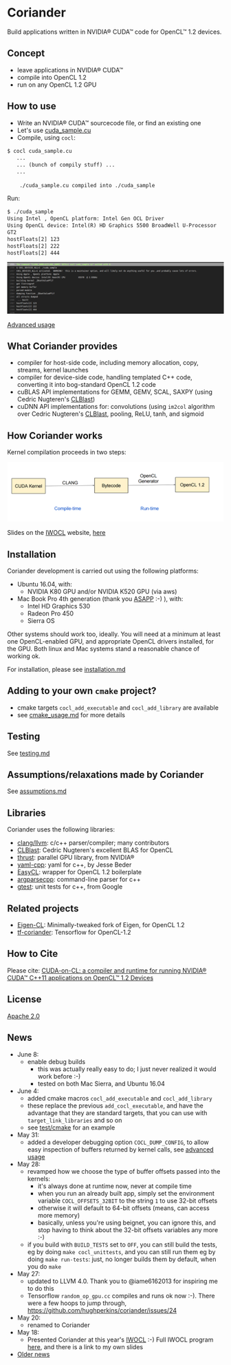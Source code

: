 # Coriander

Build applications written in NVIDIA® CUDA™ code for OpenCL™ 1.2 devices.

## Concept

- leave applications in NVIDIA® CUDA™
- compile into OpenCL 1.2
- run on any OpenCL 1.2 GPU

## How to use

- Write an NVIDIA® CUDA™ sourcecode file, or find an existing one
- Let's use [cuda_sample.cu](https://github.com/hughperkins/Coriander/blob/76a849d9510276bc67167c9a7676d64ff04c3e4a/test/cuda_sample.cu)
- Compile, using `cocl`:
```
$ cocl cuda_sample.cu
   ...
   ... (bunch of compily stuff) ...
   ...

    ./cuda_sample.cu compiled into ./cuda_sample

```
Run:
```
$ ./cuda_sample
Using Intel , OpenCL platform: Intel Gen OCL Driver
Using OpenCL device: Intel(R) HD Graphics 5500 BroadWell U-Processor GT2
hostFloats[2] 123
hostFloats[2] 222
hostFloats[2] 444
```

<img src="doc/img/mac_run_cuda_sample.png?raw=true" />

[Advanced usage](doc/advanced_usage.md)

## What Coriander provides

- compiler for host-side code, including memory allocation, copy, streams, kernel launches
- compiler for device-side code, handling templated C++ code, converting it into bog-standard OpenCL 1.2 code
- cuBLAS API implementations for GEMM, GEMV, SCAL, SAXPY (using Cedric Nugteren's [CLBlast](https://github.com/cnugteren/CLBlast))
- cuDNN API implementations for: convolutions (using `im2col` algorithm over Cedric Nugteren's [CLBlast](https://github.com/cnugteren/CLBlast), pooling, ReLU, tanh, and sigmoid

## How Coriander works

Kernel compilation proceeds in two steps:

<img src="doc/img/kernelcompilation.png?raw=true" />

Slides on the [IWOCL](http://iwocl.org) website, [here](http://www.iwocl.org/wp-content/uploads/iwocl2017-hugh-perkins-cuda-cl.pdf)

## Installation

Coriander development is carried out using the following platforms:
- Ubuntu 16.04, with:
  - NVIDIA K80 GPU and/or NVIDIA K520 GPU (via aws)
- Mac Book Pro 4th generation (thank you [ASAPP](http://asapp.com) :-) ), with:
  - Intel HD Graphics 530
  - Radeon Pro 450
  - Sierra OS

Other systems should work too, ideally.  You will need at a minimum at least one OpenCL-enabled GPU,
and appropriate OpenCL drivers installed, for the GPU. Both linux and Mac systems stand a reasonable chance of working ok.

For installation, please see [installation.md](doc/installation.md)

## Adding to your own `cmake` project?

- cmake targets `cocl_add_executable` and `cocl_add_library` are available
- see [cmake_usage.md](doc/cmake_usage.md) for more details

## Testing

See [testing.md](doc/testing.md)

## Assumptions/relaxations made by Coriander

See [assumptions.md](doc/assumptions.md)

## Libraries

Coriander uses the following libraries:

- [clang/llvm](http://llvm.org/): c/c++ parser/compiler; many contributors
- [CLBlast](https://github.com/cnugteren/CLBlast): Cedric Nugteren's excellent BLAS for OpenCL
- [thrust](https://github.com/thrust/thrust): parallel GPU library, from NVIDIA®
- [yaml-cpp](https://github.com/jbeder/yaml-cpp): yaml for c++, by Jesse Beder
- [EasyCL](https://github.com/hughperkins/EasyCL): wrapper for OpenCL 1.2 boilerplate
- [argparsecpp](https://github.com/hughperkins/argparsecpp): command-line parser for c++
- [gtest](https://github.com/google/googletest): unit tests for c++, from Google

## Related projects

- [Eigen-CL](https://bitbucket.org/hughperkins/eigen/commits/branch/eigen-cl): Minimally-tweaked fork of Eigen, for OpenCL 1.2
- [tf-coriander](https://github.com/hughperkins/tf-coriander): Tensorflow for OpenCL-1.2

## How to Cite

Please cite: [CUDA-on-CL: a compiler and runtime for running NVIDIA® CUDA™ C++11 applications on OpenCL™ 1.2 Devices](http://dl.acm.org/citation.cfm?id=3078156)

## License

[Apache 2.0](LICENSE)

## News

- June 8:
  - enable debug builds
    - this was actually really easy to do; I just never realized it would work before :-)
    - tested on both Mac Sierra, and Ubuntu 16.04
- June 4:
  - added cmake macros `cocl_add_executable` and `cocl_add_library`
  - these replace the previous `add_cocl_executable`, and have the advantage that they are standard targets, that you can use with `target_link_libraries` and so on
  - see [test/cmake](test/cmake) for an example
- May 31:
  - added a developer debugging option `COCL_DUMP_CONFIG`, to allow easy inspection of buffers returned by kernel calls, see [advanced usage](doc/advanced_usage.md)
- May 28:
  - revamped how we choose the type of buffer offsets passed into the kernels:
    - it's always done at runtime now, never at compile time
    - when you run an already built app, simply set the environment variable `COCL_OFFSETS_32BIT` to the string `1` to use 32-bit offsets
    - otherwise it will default to 64-bit offsets (means, can access more memory)
    - basically, unless you're using beignet, you can ignore this, and stop having to think about the 32-bit offsets variables any more :-)
  - if you build with `BUILD_TESTS` set to `OFF`, you can still build the tests, eg by doing `make cocl_unittests`, and you can still run them eg by doing `make run-tests`: just, no longer builds them by default, when you do `make`
- May 27:
  - updated to LLVM 4.0. Thank you to @iame6162013 for inspiring me to do this
  - Tensorflow `random_op_gpu.cc` compiles and runs ok now :-). There were a few hoops to jump through, https://github.com/hughperkins/coriander/issues/24
- May 20:
  - renamed to Coriander
- May 18:
  - Presented Coriander at this year's [IWOCL](http://iwocl.org) :-)  Full IWOCL program [here](http://www.iwocl.org/iwocl-2017/conference-program/), and there is a link to my own slides
- [Older news](doc/news.md)
